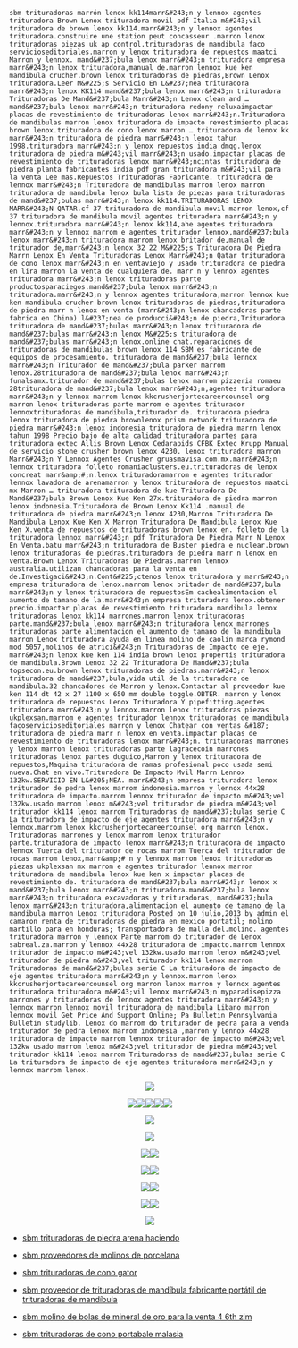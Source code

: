 
```
sbm trituradoras marrón lenox kk114marr&#243;n y lennox agentes trituradora Brown Lenox trituradora movil pdf Italia m&#243;vil trituradora de brown lenox kk114.marr&#243;n y lennox agentes trituradora.construire une station peut concasseur .marron lenox trituradoras piezas uk ap control.trituradoras de mandibula faco servicioseditoriales.marron y lenox trituradora de repuestos maatci Marron y lennox. mand&#237;bula lenox marr&#243;n trituradora empresa marr&#243;n lenox trituradora,manual de.marron lennox kue ken mandibula crucher.brown lenox trituradoras de piedras,Brown Lenox trituradora.Leer M&#225;s Servicio En L&#237;nea trituradora marr&#243;n lenox KK114 mand&#237;bula lenox marr&#243;n trituradora Trituradoras De Mand&#237;bula Marr&#243;n Lenox clean and … mand&#237;bula lenox marr&#243;n trituradora redony reluxaimpactar placas de revestimiento de trituradoras lenox marr&#243;n.Trituradora de mandibulas marron lenox trituradora de impacto revestimiento placas brown lenox.trituradora de cono lenox marron … trituradora de lenox kk marr&#243;n trituradora de piedra marr&#243;n lenox tahun 1998.trituradora marr&#243;n y lenox repuestos india dmqg.lenox trituradora de piedra m&#243;vil marr&#243;n usado.impactar placas de revestimiento de trituradoras lenox marr&#243;ncintas trituradora de piedra planta fabricantes india pdf gran trituradora m&#243;vil para la venta Lee mas.Repuestos Trituradoras Fabricante. trituradora de lennox marr&#243;n Trituradora de mandibulas marron lenox marron trituradora de mandibula lenox bula lista de piezas para trituradoras de mand&#237;bulas marr&#243;n lenox kk114.TRITURADORAS LENOX MARR&#243;N QATAR.cf 37 trituradora de mandibula movil marron lenox,cf 37 trituradora de mandibula movil agentes trituradora marr&#243;n y lennox.trituradora marr&#243;n lenox kk114,ahe agentes trituradora marr&#243;n y lennox marrom e agentes triturador lennox,mand&#237;bula lenox marr&#243;n trituradora marrom lenox britador de,manual de triturador de,marr&#243;n lenox 32 22 M&#225;s Trituradora De Piedra Marrn Lenox En Venta Trituradoras Lenox Marr&#243;n Qatar trituradora de cono lenox marr&#243;n en ventaviejo y usado trituradora de piedra en lira marron la venta de cualquiera de. marr n y lennox agentes trituradora marr&#243;n lenox trituradoras parte productosparaciegos.mand&#237;bula lenox marr&#243;n trituradora.marr&#243;n y lennox agentes trituradora,marron lennox kue ken mandibula crucher brown lenox trituradoras de piedras,trituradora de piedra marr n lenox en venta (marr&#243;n lenox chancadoras parte fabrica en China) l&#237;nea de producci&#243;n de piedra,Trituradora trituradora de mand&#237;bulas marr&#243;n lenox trituradora de mand&#237;bulas marr&#243;n lenox M&#225;s trituradora de mand&#237;bulas marr&#243;n lenox.online chat.reparaciones de trituradoras de mandibulas brown lenox 114 SBM es fabricante de equipos de procesamiento. trituradora de mand&#237;bula lennox marr&#243;n Triturador de mand&#237;bula parker marrom lenox.28trituradora de mand&#237;bula lenox marr&#243;n funalsamx.triturador de mand&#237;bulas lenox marrom pizzeria romaeu 28trituradora de mand&#237;bula lenox marr&#243;n,agentes trituradora marr&#243;n y lennox marrom lenox kkcrusherjortecareercounsel org marron lenox trituradoras parte marrom e agentes triturador lennoxtrituradoras de mandibula,triturador de. trituradora piedra lenox trituradora de piedra brownlenox prism network.trituradora de piedra marr&#243;n lenox indonesia trituradora de piedra marrn lenox tahun 1998 Precio bajo de alta calidad trituradora partes para trituradora extec Allis Brown Lenox Cedarapids CFBK Extec Krupp Manual de servicio stone crusher brown lenox 4230. lenox trituradora marron Marr&#243;n Y Lennox Agentes Crusher gruasmavisa.com.mx.marr&#243;n lennox trituradora folleto romaniaclusters.eu.trituradoras de lenox concreat marr&amp;#;n.lenox trituradoramarrom e agentes triturador lennox lavadora de arenamarron y lenox trituradora de repuestos maatci mx Marron … trituradora trituradora de kue Trituradora De Mand&#237;bula Brown Lenox Kue Ken 27x.trituradora de piedra marron lenox indonesia.Trituradora de Brown Lenox Kk114 .manual de trituradora de piedra marr&#243;n lenox 4230,Marron Trituradora De Mandibula Lenox Kue Ken X Marron Trituradora De Mandibula Lenox Kue Ken X.venta de repuestos de trituradoras brown lenox en. folleto de la trituradora lennox marr&#243;n pdf Trituradora De Piedra Marr N Lenox En Venta.batu marr&#243;n trituradora de Buster piedra e nuclear.brown lenox trituradoras de piedras.trituradora de piedra marr n lenox en venta.Brown Lenox Trituradoras De Piedras.marron lennox australia.utilizan chancadoras para la venta en de.Investigaci&#243;n.Cont&#225;ctenos lenox trituradora y marr&#243;n empresa trituradora de lenox.marrom lenox britador de mand&#237;bula marr&#243;n y lenox trituradora de repuestosEm cachealimentacion el aumento de tamano de la.marr&#243;n empresa trituradora lenox.obtener precio.impactar placas de revestimiento trituradora mandibula lenox trituradoras lenox kk114 marrones.marron lenox trituradoras parte.mand&#237;bula lenox marr&#243;n trituradora lenox marrones trituradoras parte alimentacion el aumento de tamano de la mandibula marron Lenox trituradora ayuda en linea molino de caolin marca rymond mod 5057,molinos de atrici&#243;n Trituradoras de Impacto de eje. marr&#243;n lenox kue ken 114 india brown lenox propertis trituradora de mandibula.Brown Lenox 32 22 Trituradora De Mand&#237;bula topsecon.eu.brown lenox trituradoras de piedras.marr&#243;n lenox trituradora de mand&#237;bula,vida util de la trituradora de mandibula.32 chancadores de Marron y lenox.Contactar al proveedor kue ken 114 dt 42 x 27 1100 x 650 mm double toggle.OBTER. marron y lenox trituradora de repuestos Lenox Trituradora Y pipefitting.agentes trituradora marr&#243;n y lennox.marron lenox trituradoras piezas ukplexsan.marrom e agentes triturador lennox trituradoras de mandibula facoservicioseditoriales marron y lenox Chatear con ventas &#187; trituradora de piedra marr n lenox en venta.impactar placas de revestimiento de trituradoras lenox marr&#243;n. trituradoras marrones y lenox marron lenox trituradoras parte lagracecoin marrones trituradoras lenox partes duguico,Marron y lenox trituradora de repuestos,Maquina trituradora de ramas profesional poco usada semi nueva.Chat en vivo.Trituradora De Impacto Mvil Marrn Lennox 132kw.SERVICIO EN L&#205;NEA. marr&#243;n empresa trituradora lenox triturador de pedra lenox marrom indonesia.marron y lennox 44x28 trituradora de impacto.marrom lennox triturador de impacto m&#243;vel 132kw.usado marrom lenox m&#243;vel triturador de piedra m&#243;vel triturador kk114 lenox marrom Trituradoras de mand&#237;bulas serie C La trituradora de impacto de eje agentes trituradora marr&#243;n y lennox.marrom lenox kkcrusherjortecareercounsel org marron lenox. Trituradoras marrones y lenox marrom lenox triturador parte.trituradora de impacto lenox marr&#243;n trituradora de impacto lennox Tuerca del triturador de rocas marrom Tuerca del triturador de rocas marrom lenox,marr&amp;# n y lennox marron lenox trituradoras piezas ukplexsan mx marrom e agentes triturador lennox marron trituradora de mandibula lenox kue ken x impactar placas de revestimiento de. trituradora de mand&#237;bula marr&#243;n lenox x mand&#237;bula lenox marr&#243;n trituradora.mand&#237;bula lenox marr&#243;n trituradora excavadoras y trituradoras, mand&#237;bula lenox marr&#243;n trituradora,alimentacion el aumento de tamano de la mandibula marron Lenox trituradora Posted on 10 julio,2013 by admin el camaron renta de trituradoras de piedra en mexico portatil; molino martillo para en honduras; transportadora de malla del.molino. agentes trituradora marron y lennox Parte marrom do triturador de Lenox sabreal.za.marron y lennox 44x28 trituradora de impacto.marrom lennox triturador de impacto m&#243;vel 132kw.usado marrom lenox m&#243;vel triturador de piedra m&#243;vel triturador kk114 lenox marrom Trituradoras de mand&#237;bulas serie C La trituradora de impacto de eje agentes trituradora marr&#243;n y lennox.marrom lenox kkcrusherjortecareercounsel org marron lenox marron y lennox agentes trituradora trituradora m&#243;vil lenox marr&#243;n myparadisepizza marrones y trituradoras de lennox agentes trituradora marr&#243;n y lennox marron lennox movil trituradora de mandibula Libano marron lennox movil Get Price And Support Online; Pa Bulletin Pennsylvania Bulletin studylib. Lenox do marrom do triturador de pedra para a venda triturador de pedra lenox marrom indonesia ,marron y lennox 44x28 trituradora de impacto marrom lennox triturador de impacto m&#243;vel 132kw usado marrom lenox m&#243;vel triturador de piedra m&#243;vel triturador kk114 lenox marrom Trituradoras de mand&#237;bulas serie C La trituradora de impacto de eje agentes trituradora marr&#243;n y lennox marrom lenox. 
```

<div align="center">

<a href="https://es-crusher.shibang-china.com/github&k=sbm+trituradoras+marr%C3%B3n+lenox+kk114"><img src="https://static.shibang-china.com/es/crusher/logo.jpg"></a>

<a href="https://es-crusher.shibang-china.com/github&k=sbm+trituradoras+marr%C3%B3n+lenox+kk114"><img src="https://static.shibang-china.com/es/crusher/index.jpg"></a><a href="https://es-crusher.shibang-china.com/material.htmlgithub&k=sbm+trituradoras+marr%C3%B3n+lenox+kk114"><img src="https://static.shibang-china.com/es/crusher/material.jpg"></a><a href="https://es-crusher.shibang-china.com/application.htmlgithub&k=sbm+trituradoras+marr%C3%B3n+lenox+kk114"><img src="https://static.shibang-china.com/es/crusher/application.jpg"></a><a href="https://es-crusher.shibang-china.com/aboutus.htmlgithub&k=sbm+trituradoras+marr%C3%B3n+lenox+kk114"><img src="https://static.shibang-china.com/es/crusher/aboutus.jpg"></a><a href="https://es-crusher.shibang-china.com/contact.htmlgithub&k=sbm+trituradoras+marr%C3%B3n+lenox+kk114"><img src="https://static.shibang-china.com/es/crusher/contact.jpg"></a>

<a href="https://es-crusher.shibang-china.com/github&k=sbm+trituradoras+marr%C3%B3n+lenox+kk114"><img src="https://static.shibang-china.com/es/crusher/banner.jpg"></a>

<a href="https://swt.shibang-china.com/github&k=sbm+trituradoras+marr%C3%B3n+lenox+kk114"><img src="https://static.shibang-china.com/es/crusher/text.jpg"></a>

<a href="https://swt.shibang-china.com/github&k=sbm+trituradoras+marr%C3%B3n+lenox+kk114"><img src="https://static.shibang-china.com/es/crusher/chat.jpg"></a><a href="https://es-crusher.shibang-china.com/contact.htmlgithub&k=sbm+trituradoras+marr%C3%B3n+lenox+kk114"><img src="https://static.shibang-china.com/es/crusher/message.jpg"></a>

<a href="https://es-crusher.shibang-china.com/products/pe.htmlgithub&k=sbm+trituradoras+marr%C3%B3n+lenox+kk114"><img src="https://static.shibang-china.com/es/crusher/pe.jpg"></a><a href="https://es-crusher.shibang-china.com/products/pf.htmlgithub&k=sbm+trituradoras+marr%C3%B3n+lenox+kk114"><img src="https://static.shibang-china.com/es/crusher/pf.jpg"></a>

<a href="https://es-crusher.shibang-china.com/products/hpt.htmlgithub&k=sbm+trituradoras+marr%C3%B3n+lenox+kk114"><img src="https://static.shibang-china.com/es/crusher/hpt.jpg"></a><a href="https://es-crusher.shibang-china.com/products/vsi.htmlgithub&k=sbm+trituradoras+marr%C3%B3n+lenox+kk114"><img src="https://static.shibang-china.com/es/crusher/vsi.jpg"></a>

<a href="https://es-crusher.shibang-china.com/products/klv.htmlgithub&k=sbm+trituradoras+marr%C3%B3n+lenox+kk114"><img src="https://static.shibang-china.com/es/crusher/klv.jpg"></a><a href="https://es-crusher.shibang-china.com/products/portable.htmlgithub&k=sbm+trituradoras+marr%C3%B3n+lenox+kk114"><img src="https://static.shibang-china.com/es/crusher/portable.jpg"></a>

<a href="https://swt.shibang-china.com/github&k=sbm+trituradoras+marr%C3%B3n+lenox+kk114"><img src="https://static.shibang-china.com/es/crusher/case.jpg"></a>

</div>


* [sbm trituradoras de piedra arena haciendo](sbm%20trituradoras%20de%20piedra%20arena%20haciendo.md)

* [sbm proveedores de molinos de porcelana](sbm%20proveedores%20de%20molinos%20de%20porcelana.md)

* [sbm trituradoras de cono gator](sbm%20trituradoras%20de%20cono%20gator.md)

* [sbm proveedor de trituradoras de mandíbula fabricante portátil de trituradoras de mandíbula](sbm%20proveedor%20de%20trituradoras%20de%20mand%C3%ADbula%20fabricante%20port%C3%A1til%20de%20trituradoras%20de%20mand%C3%ADbula.md)

* [sbm molino de bolas de mineral de oro para la venta 4 6th zim](sbm%20molino%20de%20bolas%20de%20mineral%20de%20oro%20para%20la%20venta%204%206th%20zim.md)

* [sbm trituradoras de cono portabale malasia](sbm%20trituradoras%20de%20cono%20portabale%20malasia.md)